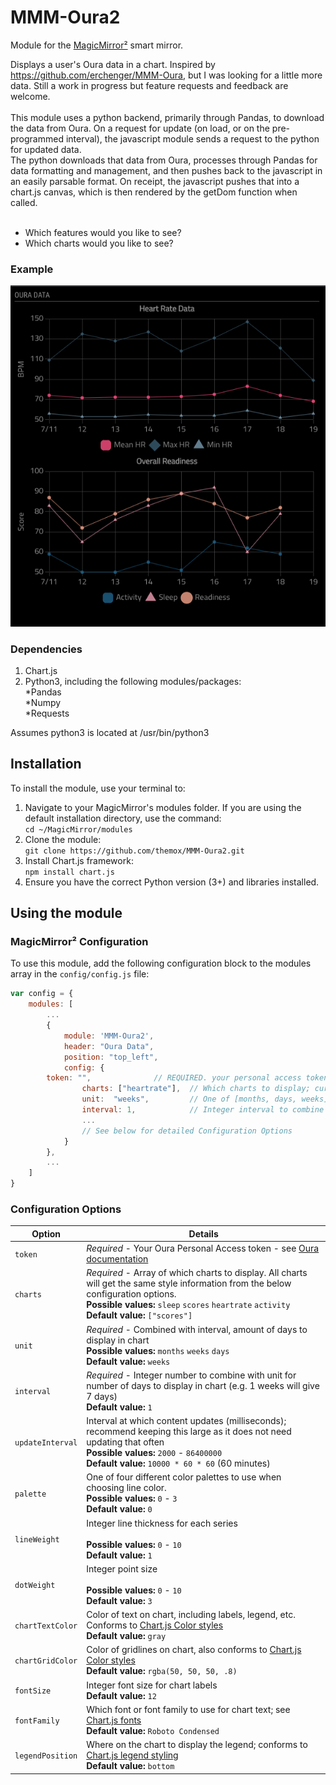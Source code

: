 # MMM-Oura2

Module for the [MagicMirror²](https://github.com/MichMich/MagicMirror/) smart mirror.

Displays a user's Oura data in a chart. Inspired by https://github.com/erchenger/MMM-Oura, but I was looking for a little more data. Still a work in progress but feature requests and feedback are welcome.
<br><br>
This module uses a python backend, primarily through Pandas, to download the data from Oura. On a request for update (on load, or on the pre-programmed interval), the javascript module sends a request to the python for updated data.  
The python downloads that data from Oura, processes through Pandas for data formatting and management, and then pushes back to the javascript in an easily parsable format. On receipt, the javascript pushes that into a chart.js canvas, which
is then rendered by the getDom function when called.
<br><br>

- Which features would you like to see?<br>
- Which charts would you like to see?<br>

### Example

![Example of MMM-Oura2](images/sample.png?raw=true "Example screenshot")

### Dependencies

1. Chart.js
2. Python3, including the following modules/packages:<br>
   *Pandas<br>
   *Numpy<br>
   \*Requests<br>

Assumes python3 is located at /usr/bin/python3

## Installation

To install the module, use your terminal to:

1. Navigate to your MagicMirror's modules folder. If you are using the default installation directory, use the command:<br />`cd ~/MagicMirror/modules`
2. Clone the module:<br />`git clone https://github.com/themox/MMM-Oura2.git`
3. Install Chart.js framework:<br />`npm install chart.js`
4. Ensure you have the correct Python version (3+) and libraries installed.

## Using the module

### MagicMirror² Configuration

To use this module, add the following configuration block to the modules array in the `config/config.js` file:

```js
var config = {
    modules: [
        ...
        {
            module: 'MMM-Oura2',
            header: "Oura Data",
            position: "top_left",
            config: {
		token: "",              // REQUIRED. your personal access token for Oura
                charts: ["heartrate"],  // Which charts to display; currently one or both of ["sleep", "heartrate", "scores"]; eventually to be several
                unit:  "weeks",         // One of [months, days, weeks]
                interval: 1,            // Integer interval to combine with unit for length of time to get & display data
                ...
                // See below for detailed Configuration Options
            }
        },
        ...
    ]
}
```

### Configuration Options

| Option           | Details                                                                                                                                                                                                                                   |
| ---------------- | ----------------------------------------------------------------------------------------------------------------------------------------------------------------------------------------------------------------------------------------- |
| `token`          | _Required_ - Your Oura Personal Access token - see [Oura documentation](https://cloud.ouraring.com/docs/authentication)                                                                                                                   |
| `charts`         | _Required_ - Array of which charts to display. All charts will get the same style information from the below configuration options. <br> **Possible values:** `sleep` `scores` `heartrate` `activity`<br> **Default value:** `["scores"]` |
| `unit`           | _Required_ - Combined with interval, amount of days to display in chart <br> **Possible values:** `months` `weeks` `days` <br> **Default value:** `weeks`                                                                                 |
| `interval`       | _Required_ - Integer number to combine with unit for number of days to display in chart (e.g. 1 weeks will give 7 days) <br> **Default value:** `1`                                                                                       |
| `updateInterval` | Interval at which content updates (milliseconds); recommend keeping this large as it does not need updating that often <br> **Possible values:** `2000` - `86400000` <br> **Default value:** `10000 * 60 * 60` (60 minutes)               |
| `palette`        | One of four different color palettes to use when choosing line color. <br> **Possible values:** `0` - `3` <br> **Default value:** `0`                                                                                                     |
| `lineWeight`     | Integer line thickness for each series <br><br> **Possible values:** `0` - `10` <br> **Default value:** `1`                                                                                                                               |
| `dotWeight`      | Integer point size<br><br> **Possible values:** `0` - `10` <br> **Default value:** `3`                                                                                                                                                    |
| `chartTextColor` | Color of text on chart, including labels, legend, etc. Conforms to [Chart.js Color styles](https://www.chartjs.org/docs/latest/general/colors.html) <br> **Default value:** `gray`                                                        |
| `chartGridColor` | Color of gridlines on chart, also conforms to [Chart.js Color styles](https://www.chartjs.org/docs/latest/general/colors.html) <br> **Default value:** `rgba(50, 50, 50, .8)`                                                             |
| `fontSize`       | Integer font size for chart labels <br>**Default value:** `12`                                                                                                                                                                            |
| `fontFamily`     | Which font or font family to use for chart text; see [Chart.js fonts](https://www.chartjs.org/docs/latest/general/fonts.html) <br>**Default value:** `Roboto Condensed`                                                                   |
| `legendPosition` | Where on the chart to display the legend; conforms to [Chart.js legend styling](https://www.chartjs.org/docs/latest/configuration/legend.html#position) <br>**Default value:** `bottom`                                                   |
